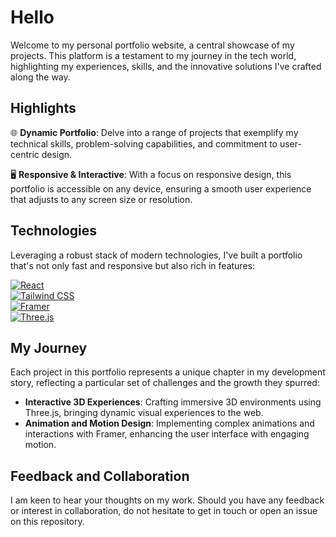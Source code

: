 # Hello

Welcome to my personal portfolio website, a central showcase of my projects. This platform is a testament to my journey in the tech world, highlighting my experiences, skills, and the innovative solutions I've crafted along the way.

## Highlights

🌐 **Dynamic Portfolio**: Delve into a range of projects that exemplify my technical skills, problem-solving capabilities, and commitment to user-centric design.

🖥️ **Responsive & Interactive**: With a focus on responsive design, this portfolio is accessible on any device, ensuring a smooth user experience that adjusts to any screen size or resolution.

## Technologies

Leveraging a robust stack of modern technologies, I've built a portfolio that's not only fast and responsive but also rich in features:

[![React](https://img.shields.io/badge/React-gray?style=for-the-badge&logo=react&logoColor=61DAFB)](https://reactjs.org/)<br>
[![Tailwind CSS](https://img.shields.io/badge/Tailwind%20CSS-0F172A?style=for-the-badge&logo=tailwind-css&logoColor=white)](https://tailwindcss.com/)<br>
[![Framer](https://img.shields.io/badge/Framer-black?style=for-the-badge&logo=framer&logoColor=blue)](https://www.framer.com/)<br>
[![Three.js](https://img.shields.io/badge/Three.js-black?style=for-the-badge&logo=three.js&logoColor=white)](https://threejs.org/)

## My Journey

Each project in this portfolio represents a unique chapter in my development story, reflecting a particular set of challenges and the growth they spurred:

- **Interactive 3D Experiences**: Crafting immersive 3D environments using Three.js, bringing dynamic visual experiences to the web.
- **Animation and Motion Design**: Implementing complex animations and interactions with Framer, enhancing the user interface with engaging motion.

## Feedback and Collaboration

I am keen to hear your thoughts on my work. Should you have any feedback or interest in collaboration, do not hesitate to get in touch or open an issue on this repository.
